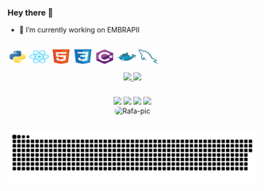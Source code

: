 ### Hey there 👋

- 🔭 I’m currently working on EMBRAPII

<div style="display: inline_block" ><br>
  <img align="center" alt="MS-Python" height="30" width="40" src="https://raw.githubusercontent.com/devicons/devicon/master/icons/python/python-original.svg">
  <img align="center" alt="MS-React" height="30" width="40" src="https://raw.githubusercontent.com/devicons/devicon/master/icons/react/react-original.svg">
  <img align="center" alt="MS-HTML" height="30" width="40" src="https://raw.githubusercontent.com/devicons/devicon/master/icons/html5/html5-original.svg">
  <img align="center" alt="MS-CSS" height="30" width="40" src="https://raw.githubusercontent.com/devicons/devicon/master/icons/css3/css3-original.svg">
  <img align="center" alt="Rafa-Csharp" height="30" width="40" src="https://raw.githubusercontent.com/devicons/devicon/master/icons/csharp/csharp-original.svg">
  <img align="center" alt="Rafa-Csharp" height="30" width="40" src="https://raw.githubusercontent.com/devicons/devicon/master/icons/docker/docker-original.svg">
  <img align="center" alt="Rafa-Csharp" height="30" width="40" src="https://raw.githubusercontent.com/devicons/devicon/master/icons/mysql/mysql-original.svg">
</div>

<br/>

<div align="center">
  <a href="https://github.com/mateusschoffen">
  <img height="150em" src="https://github-readme-stats.vercel.app/api?username=mateusschoffen&show_icons=true&theme=github_dark&include_all_commits=true&count_private=true"/>
  <img height="150em" src="https://github-readme-stats.vercel.app/api/top-langs/?username=mateusschoffen&layout=compact&langs_count=7&theme=github_dark"/>
</div>
  
##

<div align="center">
    <a href="https://mateusschoffen.com" target="_blank"><img src="https://img.shields.io/website?style=for-the-badge&up_message=On&url=https%3A%2F%2Fwww.mateusschoffen.com" target="_blank"></a>
    <a href="https://instagram.com/mateus.schoffen" target="_blank"><img src="https://img.shields.io/badge/-Instagram-%23E4405F?style=for-the-badge&logo=instagram&logoColor=white" target="_blank"></a>
  <a href = "mailto:mateus.schoffen@gmail.com"><img src="https://img.shields.io/badge/-Gmail-%23333?style=for-the-badge&logo=gmail&logoColor=white" target="_blank"></a>
  <a href="https://br.linkedin.com/in/mateus-schoffen" target="_blank"><img src="https://img.shields.io/badge/-LinkedIn-%230077B5?style=for-the-badge&logo=linkedin&logoColor=white" target="_blank"></a>
</div>
  
<div align="center">
  <img align="center" alt="Rafa-pic" height="130" style="border-radius:50px;" src="https://media.giphy.com/media/12CmDbPafGzs3K/giphy.gif">
</div>  

##
 
<div align="center"> 
 
  ![Snake animation](https://github.com/mateusschoffen/mateusschoffen/blob/output/github-contribution-grid-snake.svg)
 
</div>
